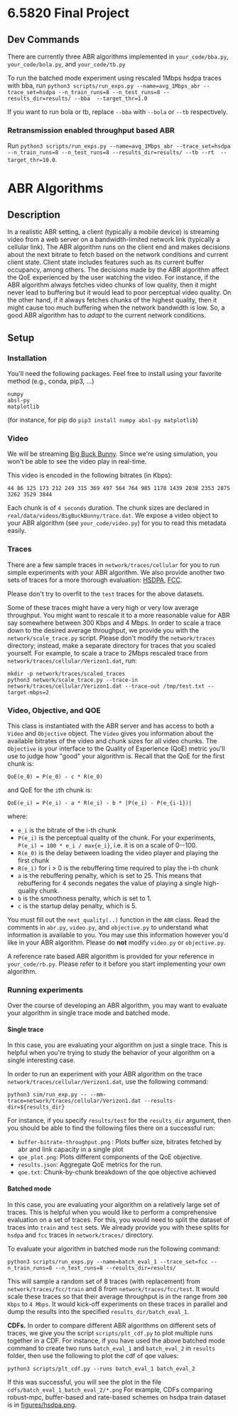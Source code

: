 # 6.5820 Final Project

## Dev Commands
There are currently three ABR algorithms implemented in `your_code/bba.py`, `your_code/bola.py`, and `your_code/tb.py`

To run the batched mode experiment using rescaled 1Mbps hsdpa traces with bba, run `python3 scripts/run_exps.py --name=avg_1Mbps_abr --trace_set=hsdpa --n_train_runs=8 --n_test_runs=8 --results_dir=results/ --bba  --target_thr=1.0`

If you want to run bola or tb, replace `--bba` with `--bola` or `--tb` respectively.

### Retransmission enabled throughput based ABR
Run `python3 scripts/run_exps.py --name=avg_1Mbps_abr --trace_set=hsdpa --n_train_runs=8 --n_test_runs=8 --results_dir=results/ --tb --rt  --target_thr=10.0`.

# ABR Algorithms

## Description

In a realistic ABR setting, a client (typically a mobile device) is streaming video from a web server on a
bandwidth-limited network link (typically a cellular link). The ABR algorithm runs on the client end and
makes decisions about the next bitrate to fetch based on the network conditions and current client state.
Client state includes features such as its current buffer occupancy, among others. The decisions made by
the ABR algorithm affect the QoE experienced by the user watching the video. For instance, if the ABR
algorithm always fetches video chunks of low quality, then it might never lead to buffering but it would lead to
poor perceptual video quality. On the other hand, if it always fetches chunks of the highest quality, then it
might cause too much buffering when the network bandwidth is low. So, a good ABR algorithm
has to *adapt* to the current network conditions.

## Setup

### Installation

You'll need the following packages. Feel free to install using your favorite method (e.g., conda, pip3, ...)
```
numpy
absl-py
matplotlib
```
(for instance, for pip do `pip3 install numpy absl-py matplotlib`)

### Video

We will be streaming [Big Buck Bunny](https://www.youtube.com/watch?v=aqz-KE-bpKQ).
Since we're using simulation, you won't be able to see the video play in real-time.

This video is encoded in the following bitrates (in Kbps):

```
44 86 125 173 212 249 315 369 497 564 764 985 1178 1439 2038 2353 2875 3262 3529 3844
```

Each chunk is of `4 seconds` duration.
The chunk sizes are declared in `real/data/videos/BigBuckBunny/trace.dat`.
We expose a video object to your ABR algorithm (see `your_code/video.py`) for you to read this metadata easily.

### Traces

There are a few sample traces in `network/traces/cellular` for you to run simple experiments with your ABR algorithm.
We also provide another two sets of traces for a more thorough evaluation:
[HSDPA](http://home.ifi.uio.no/paalh/dataset/hsdpa-tcp-logs/),
[FCC](https://www.fcc.gov/general/measuring-broadband-america).

Please don't try to overfit to the `test` traces for the above datasets.

Some of these traces might have a very high or very low average throughput. You might want to rescale it to a
more reasonable value for ABR say somewhere between 300 Kbps and 4 Mbps.
In order to scale a trace down to the desired average throughput, we provide you with the `network/scale_trace.py` script.
Please don't modify the `network/traces` directory; instead, make a separate directory for traces that you scaled yourself.
For example, to scale a trace to 2Mbps rescaled trace from `network/traces/cellular/Verizon1.dat`, run:

```
mkdir -p network/traces/scaled_traces
python3 network/scale_trace.py --trace-in network/traces/cellular/Verizon1.dat --trace-out /tmp/test.txt --target-mbps=2
```

### Video, Objective, and QOE
This class is instantiated with the ABR server and has access to both a `Video` and `Objective` object. The `Video` gives you
information about the available bitrates of the video and chunk sizes for all video chunks. The `Objective` is your interface to the
Quality of Experience (QoE) metric you'll use to judge how "good" your algorithm is. Recall that the QoE for the first chunk
is:

```
QoE(e_0) = P(e_0) - c * R(e_0)
```

and QoE for the `i`th chunk is:

```
QoE(e_i) = P(e_i) - a * R(e_i) - b * |P(e_i) - P(e_{i-1})|
```

where:
 - `e_i` is the bitrate of the i-th chunk
 - `P(e_i)` is the perceptual quality of the chunk. For your experiments, `P(e_i) = 100 * e_i / max{e_i}`, i.e. it is on a scale of 0--100.
 - `R(e_0)` is the delay between loading the video player and playing the first chunk
 - `R(e_i)` for i > 0 is the rebuffering time required to play the i-th chunk
 - `a` is the rebuffering penalty, which is set to 25. This means that rebuffering for 4 seconds negates the value of playing a single high-quality chunk.
 - `b` is the smoothness penalty, which is set to 1.
 - `c` is the startup delay penalty, which is 5.

You must fill out the `next_quality(..)` function in the `ABR` class.
Read the comments in `abr.py`, `video.py`, and `objective.py` to understand what information is available to you. You may use this information however you'd like in your ABR algorithm. Please do **not** modify `video.py` or `objective.py`.

A reference rate based ABR algorithm is provided for your reference in `your_code/rb.py`.
Please refer to it before you start implementing your own algorithm.

### Running experiments

Over the course of developing an ABR algorithm, you may want to  evaluate your algorithm in single trace mode and batched mode.

#### Single trace

In this case, you are evaluating your algorithm on just a single trace. This is helpful when you're trying to study the behavior of your algorithm on a single interesting case.

In order to run an experiment with your ABR algorithm on the trace `network/traces/cellular/Verizon1.dat`, use the following command:

```
python3 sim/run_exp.py -- --mm-trace=network/traces/cellular/Verizon1.dat --results-dir=${results_dir}
```

For instance, if you specify `results/test` for the `results_dir` argument, then you should be able to find the following files there on a successful run:

* `buffer-bitrate-throughput.png` : Plots buffer size, bitrates fetched by abr and link capacity in a single plot
* `qoe_plot.png`: Plots different components of the QoE objective.
* `results.json`: Aggregate QoE metrics for the run.
* `qoe.txt`: Chunk-by-chunk breakdown of the qoe objective achieved

#### Batched mode

In this case, you are evaluating your algorithm on a relatively large set of traces. This is helpful when you would like to perform a comprehensive evaluation on a set of traces. For this, you would need to split the dataset of traces into `train` and `test` sets. We already provide you with these splits for `hsdpa` and `fcc` traces in `network/traces/` directory.

To evaluate your algorithm in batched mode run the following command:

```
python3 scripts/run_exps.py --name=batch_eval_1 --trace_set=fcc --n_train_runs=8 --n_test_runs=8 --results_dir=results/
```

This will sample a random set of 8 traces (with replacement) from `network/traces/fcc/train` and 8 from `network/traces/fcc/test`.
It would scale these traces so that their average throughput is in the range from `300 Kbps` to `4 Mbps`.
It would kick-off experiments on these traces in parallel and dump the results into the specified `results_dir/batch_eval_1`.

**CDFs.** In order to compare different ABR algorithms on different sets of traces, we give you the script `scripts/plt_cdf.py` to plot multiple runs together in a CDF. For instance, if you have used the above batched mode command to create two runs `batch_eval_1` and `batch_eval_2` in `results` folder, then use the following to plot the cdf of qoe values:

```
python3 scripts/plt_cdf.py --runs batch_eval_1 batch_eval_2
```

If this was successful, you will see the plot in the file `cdfs/batch_eval_1_batch_eval_2/*.png`
For example, CDFs comparing robust-mpc, buffer-based and rate-based schemes on hsdpa train dataset is in [figures/hsdpa.png](figures/hsdpa.png).
